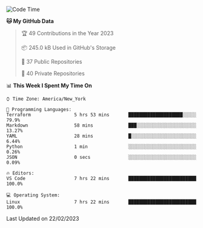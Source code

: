<!--START_SECTION:waka-->
![Code Time](http://img.shields.io/badge/Code%20Time-130%20hrs%201%20min-blue)

**🐱 My GitHub Data** 

> 🏆 49 Contributions in the Year 2023
 > 
> 📦 245.0 kB Used in GitHub's Storage 
 > 
> 📜 37 Public Repositories 
 > 
> 🔑 40 Private Repositories  
 > 
📊 **This Week I Spent My Time On** 

```text
⌚︎ Time Zone: America/New_York

💬 Programming Languages: 
Terraform                5 hrs 53 mins       ████████████████████░░░░░   79.9% 
Markdown                 58 mins             ███░░░░░░░░░░░░░░░░░░░░░░   13.27% 
YAML                     28 mins             █░░░░░░░░░░░░░░░░░░░░░░░░   6.44% 
Python                   1 min               ░░░░░░░░░░░░░░░░░░░░░░░░░   0.26% 
JSON                     0 secs              ░░░░░░░░░░░░░░░░░░░░░░░░░   0.09%

🔥 Editors: 
VS Code                  7 hrs 22 mins       █████████████████████████   100.0%

💻 Operating System: 
Linux                    7 hrs 22 mins       █████████████████████████   100.0%

```


 Last Updated on 22/02/2023
<!--END_SECTION:waka-->
